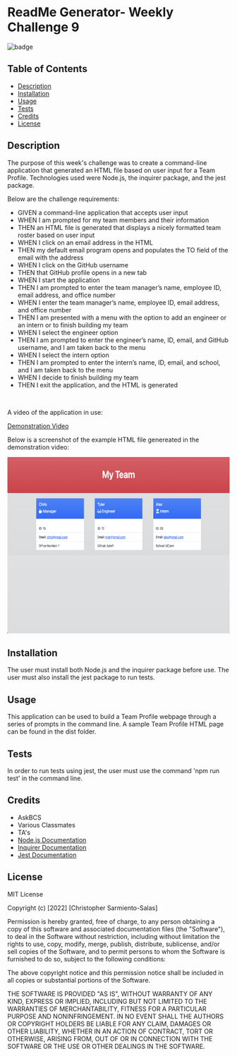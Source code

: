 # ReadMe Generator- Weekly Challenge 9

  ![badge](https://img.shields.io/badge/license-MIT%20License-blue)

 ## Table of Contents 
  - [Description](#description)
  - [Installation](#installation)
  - [Usage](#usage)
  - [Tests](#tests)
  - [Credits](#credits)
  - [License](#license)
  


## Description 

The purpose of this week's challenge was to create a command-line application that generated an HTML file based on user input for a Team Profile. Technologies used were Node.js, the inquirer package, and the jest package.

Below are the challenge requirements:

- GIVEN a command-line application that accepts user input
- WHEN I am prompted for my team members and their information
- THEN an HTML file is generated that displays a nicely formatted team roster based on user input
- WHEN I click on an email address in the HTML
- THEN my default email program opens and populates the TO field of the email with the address
- WHEN I click on the GitHub username
- THEN that GitHub profile opens in a new tab
- WHEN I start the application
- THEN I am prompted to enter the team manager’s name, employee ID, email address, and office number
- WHEN I enter the team manager’s name, employee ID, email address, and office number
- THEN I am presented with a menu with the option to add an engineer or an intern or to finish building my team
- WHEN I select the engineer option
- THEN I am prompted to enter the engineer’s name, ID, email, and GitHub username, and I am taken back to the menu
- WHEN I select the intern option
- THEN I am prompted to enter the intern’s name, ID, email, and school, and I am taken back to the menu
- WHEN I decide to finish building my team
- THEN I exit the application, and the HTML is generated 


<br>

A video of the application in use: 

[Demonstration Video](https://drive.google.com/file/d/1UeqAnSxU7rtXAmzVgPOAV1WeVJKMS9Ef/view?usp=sharing)


Below is a screenshot of the example HTML file genereated in the demonstration video:
<br>

<img src= "./assets/images/sampleHTML.png" alt="challenge requirements" width="600" height= "400">

<br>

## Installation

The user must install both Node.js and the inquirer package before use. The user must also install the jest package to run tests.


## Usage 

This application can be used to build a Team Profile webpage through a series of prompts in the command line. A sample Team Profile HTML page can be found in the dist folder.

## Tests

In order to run tests using jest, the user must use the command 'npm run test' in the command line.

## Credits

- AskBCS
- Various Classmates
- TA's
- [Node.js Documentation](https://nodejs.org/en/docs/)
- [Inquirer Documentation](https://www.npmjs.com/package/inquirer)
- [Jest Documentation](https://jestjs.io/docs/getting-started)


## License

MIT License

Copyright (c) [2022] [Christopher Sarmiento-Salas]

Permission is hereby granted, free of charge, to any person obtaining a copy
of this software and associated documentation files (the "Software"), to deal
in the Software without restriction, including without limitation the rights
to use, copy, modify, merge, publish, distribute, sublicense, and/or sell
copies of the Software, and to permit persons to whom the Software is
furnished to do so, subject to the following conditions:

The above copyright notice and this permission notice shall be included in all
copies or substantial portions of the Software.

THE SOFTWARE IS PROVIDED "AS IS", WITHOUT WARRANTY OF ANY KIND, EXPRESS OR
IMPLIED, INCLUDING BUT NOT LIMITED TO THE WARRANTIES OF MERCHANTABILITY,
FITNESS FOR A PARTICULAR PURPOSE AND NONINFRINGEMENT. IN NO EVENT SHALL THE
AUTHORS OR COPYRIGHT HOLDERS BE LIABLE FOR ANY CLAIM, DAMAGES OR OTHER
LIABILITY, WHETHER IN AN ACTION OF CONTRACT, TORT OR OTHERWISE, ARISING FROM,
OUT OF OR IN CONNECTION WITH THE SOFTWARE OR THE USE OR OTHER DEALINGS IN THE
SOFTWARE.